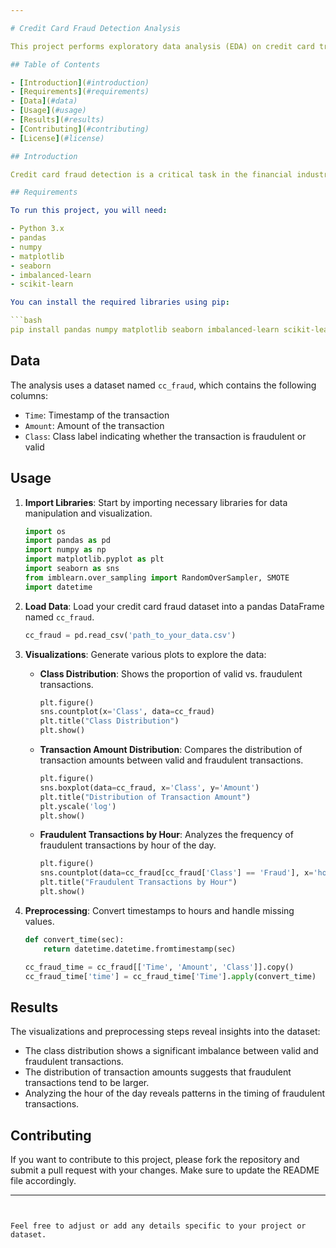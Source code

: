 ```yaml
---

# Credit Card Fraud Detection Analysis

This project performs exploratory data analysis (EDA) on credit card transaction data to identify fraudulent transactions. It includes data visualization and preprocessing to better understand the distribution and patterns of fraud in the dataset.

## Table of Contents

- [Introduction](#introduction)
- [Requirements](#requirements)
- [Data](#data)
- [Usage](#usage)
- [Results](#results)
- [Contributing](#contributing)
- [License](#license)

## Introduction

Credit card fraud detection is a critical task in the financial industry. This project utilizes various Python libraries to visualize and analyze credit card transaction data, helping to uncover patterns that may indicate fraudulent activity.

## Requirements

To run this project, you will need:

- Python 3.x
- pandas
- numpy
- matplotlib
- seaborn
- imbalanced-learn
- scikit-learn

You can install the required libraries using pip:

```bash
pip install pandas numpy matplotlib seaborn imbalanced-learn scikit-learn
```

## Data

The analysis uses a dataset named `cc_fraud`, which contains the following columns:

- `Time`: Timestamp of the transaction
- `Amount`: Amount of the transaction
- `Class`: Class label indicating whether the transaction is fraudulent or valid

## Usage

1. **Import Libraries**: Start by importing necessary libraries for data manipulation and visualization.

    ```python
    import os
    import pandas as pd
    import numpy as np
    import matplotlib.pyplot as plt
    import seaborn as sns
    from imblearn.over_sampling import RandomOverSampler, SMOTE
    import datetime
    ```

2. **Load Data**: Load your credit card fraud dataset into a pandas DataFrame named `cc_fraud`.

    ```python
    cc_fraud = pd.read_csv('path_to_your_data.csv')
    ```

3. **Visualizations**: Generate various plots to explore the data:

    - **Class Distribution**: Shows the proportion of valid vs. fraudulent transactions.

        ```python
        plt.figure()
        sns.countplot(x='Class', data=cc_fraud)
        plt.title("Class Distribution")
        plt.show()
        ```

    - **Transaction Amount Distribution**: Compares the distribution of transaction amounts between valid and fraudulent transactions.

        ```python
        plt.figure()
        sns.boxplot(data=cc_fraud, x='Class', y='Amount')
        plt.title("Distribution of Transaction Amount")
        plt.yscale('log')
        plt.show()
        ```

    - **Fraudulent Transactions by Hour**: Analyzes the frequency of fraudulent transactions by hour of the day.

        ```python
        plt.figure()
        sns.countplot(data=cc_fraud[cc_fraud['Class'] == 'Fraud'], x='hour', color='red')
        plt.title("Fraudulent Transactions by Hour")
        plt.show()
        ```

4. **Preprocessing**: Convert timestamps to hours and handle missing values.

    ```python
    def convert_time(sec):
        return datetime.datetime.fromtimestamp(sec)
    
    cc_fraud_time = cc_fraud[['Time', 'Amount', 'Class']].copy()
    cc_fraud_time['time'] = cc_fraud_time['Time'].apply(convert_time)
    ```

## Results

The visualizations and preprocessing steps reveal insights into the dataset:

- The class distribution shows a significant imbalance between valid and fraudulent transactions.
- The distribution of transaction amounts suggests that fraudulent transactions tend to be larger.
- Analyzing the hour of the day reveals patterns in the timing of fraudulent transactions.

## Contributing

If you want to contribute to this project, please fork the repository and submit a pull request with your changes. Make sure to update the README file accordingly.

---
```


Feel free to adjust or add any details specific to your project or dataset.
